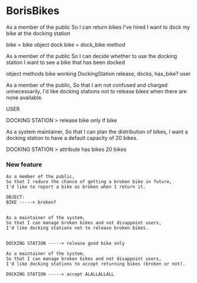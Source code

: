 # BorisBikes

As a member of the public
So I can return bikes I've hired
I want to dock my bike at the docking station

bike = bike object
dock bike = dock_bike method

As a member of the public
So I can decide whether to use the docking station
I want to see a bike that has been docked

object              methods
bike                working
DockingStation      release, docks, has_bike?
user


As a member of the public,
So that I am not confused and charged unnecessarily,
I'd like docking stations not to release bikes when there are none available.


USER

DOCKING STATION > release bike only if bike



As a system maintainer,
So that I can plan the distribution of bikes,
I want a docking station to have a default capacity of 20 bikes.

DOCKING STATION > attribute has bikes 20 bikes



### New feature

```
As a member of the public,
So that I reduce the chance of getting a broken bike in future,
I'd like to report a bike as broken when I return it.

OBJECT:
BIKE -----> broken?


As a maintainer of the system,
So that I can manage broken bikes and not disappoint users,
I'd like docking stations not to release broken bikes.


DOCKING STATION -----> release good bike only

As a maintainer of the system,
So that I can manage broken bikes and not disappoint users,
I'd like docking stations to accept returning bikes (broken or not).

DOCKING STATION -----> accept ALALLALLALL


```








